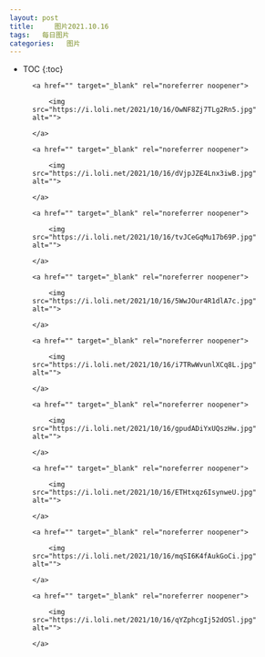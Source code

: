 ```yaml
---
layout: post
title:     图片2021.10.16
tags:   每日图片
categories:   图片
---
```


* TOC
{:toc}
<figure class="wp-block-image">

    <a href="" target="_blank" rel="noreferrer noopener">

        <img src="https://i.loli.net/2021/10/16/OwNF8Zj7TLg2Rn5.jpg" alt="">

    </a>

</figure>

<figure class="wp-block-image">

    <a href="" target="_blank" rel="noreferrer noopener">

        <img src="https://i.loli.net/2021/10/16/dVjpJZE4Lnx3iwB.jpg" alt="">

    </a>

</figure>

<figure class="wp-block-image">

    <a href="" target="_blank" rel="noreferrer noopener">

        <img src="https://i.loli.net/2021/10/16/tvJCeGqMu17b69P.jpg" alt="">

    </a>

</figure>

<figure class="wp-block-image">

    <a href="" target="_blank" rel="noreferrer noopener">

        <img src="https://i.loli.net/2021/10/16/5WwJOur4R1dlA7c.jpg" alt="">

    </a>

</figure>

<figure class="wp-block-image">

    <a href="" target="_blank" rel="noreferrer noopener">

        <img src="https://i.loli.net/2021/10/16/i7TRwWvunlXCq8L.jpg" alt="">

    </a>

</figure>

<figure class="wp-block-image">

    <a href="" target="_blank" rel="noreferrer noopener">

        <img src="https://i.loli.net/2021/10/16/gpudADiYxUQszHw.jpg" alt="">

    </a>

</figure>

<figure class="wp-block-image">

    <a href="" target="_blank" rel="noreferrer noopener">

        <img src="https://i.loli.net/2021/10/16/ETHtxqz6IsynweU.jpg" alt="">

    </a>

</figure>

<figure class="wp-block-image">

    <a href="" target="_blank" rel="noreferrer noopener">

        <img src="https://i.loli.net/2021/10/16/mqSI6K4fAukGoCi.jpg" alt="">

    </a>

</figure>

<figure class="wp-block-image">

    <a href="" target="_blank" rel="noreferrer noopener">

        <img src="https://i.loli.net/2021/10/16/qYZphcgIj52dOSl.jpg" alt="">

    </a>

</figure>


